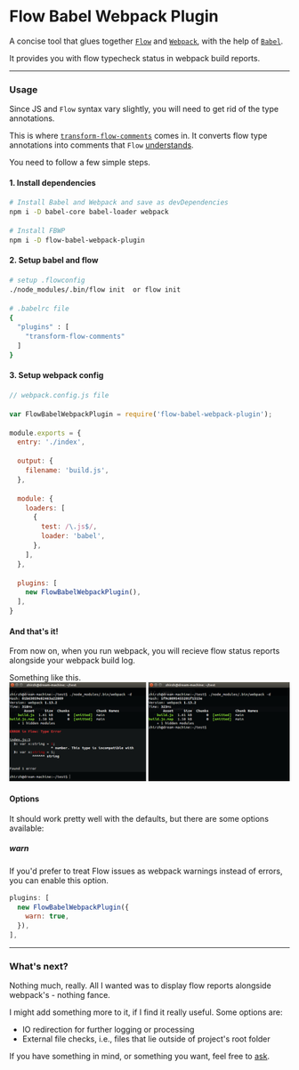# Flow Babel Webpack Plugin

A concise tool that glues together [`Flow`](https://flowtype.org/) and [`Webpack`](https://webpack.github.io/), with the help of [`Babel`](https://babeljs.io/).

It provides you with flow typecheck status in webpack build reports.

---

### Usage

Since JS and `Flow` syntax vary slightly, you will need to get rid of the type annotations.

This is where [`transform-flow-comments`](https://babeljs.io/docs/plugins/transform-flow-comments/) comes in. It converts flow type annotations into comments that `Flow` [understands](https://flowtype.org/blog/2015/02/20/Flow-Comments.html).

You need to follow a few simple steps.

#### 1. Install dependencies

```sh
# Install Babel and Webpack and save as devDependencies
npm i -D babel-core babel-loader webpack

# Install FBWP
npm i -D flow-babel-webpack-plugin
```

#### 2.  Setup babel and flow
```sh
# setup .flowconfig
./node_modules/.bin/flow init  or flow init

# .babelrc file
{
  "plugins" : [
    "transform-flow-comments"
  ]
}
```

#### 3. Setup webpack config

```js
// webpack.config.js file

var FlowBabelWebpackPlugin = require('flow-babel-webpack-plugin');

module.exports = {
  entry: './index',

  output: {
    filename: 'build.js',
  },

  module: {
    loaders: [
      {
        test: /\.js$/,
        loader: 'babel',
      },
    ],
  },

  plugins: [
    new FlowBabelWebpackPlugin(),
  ],
}
```

#### And that's it!

From now on, when you run webpack, you will recieve flow status reports alongside your webpack build log.

Something like this.
![](/demo.png)

#### Options

It should work pretty well with the defaults, but there are some options available:

##### warn

If you'd prefer to treat Flow issues as webpack warnings instead of errors, you can enable this option.

```js
plugins: [
  new FlowBabelWebpackPlugin({
    warn: true,
  }),
],
```

---

### What's next?

Nothing much, really. All I wanted was to display flow reports alongside webpack's - nothing fance.

I might add something more to it, if I find it really useful. Some options are:

* IO redirection for further logging or processing
* External file checks, i.e., files that lie outside of project's root folder

If you have something in mind, or something you want, feel free to [ask](https://github.com/zhirzh/flow-babel-webpack-plugin/issues).
